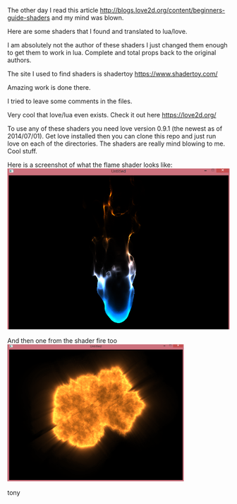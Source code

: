 
The other day I read this article http://blogs.love2d.org/content/beginners-guide-shaders and my mind was blown.

Here are some shaders that I found and translated to lua/love.

I am absolutely not the author of these shaders I just changed them enough to get them to work in lua. Complete and total props back to the original authors.

The site I used to find shaders is shadertoy https://www.shadertoy.com/

Amazing work is done there.

I tried to leave some comments in the files. 

Very cool that love/lua even exists. Check it out here https://love2d.org/

To use any of these shaders you need love version 0.9.1 (the newest as of 2014/07/01). Get love installed then you can clone this repo and just run love on each of the directories. The shaders are really mind blowing to me. Cool stuff.

Here is a screenshot of what the flame shader looks like:
![shader flame example](https://raw.githubusercontent.com/tonetheman/love_shaders/master/shader_flame_example.png)

And then one from the shader fire too ![shader fire](https://raw.githubusercontent.com/tonetheman/love_shaders/master/shader_fire_example.png)

tony